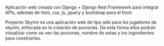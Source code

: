 Aplicación web creada con Django + Django Rest Framework para integrar APIs, además de html, 
css, js, jquery y bootstrap para el front.

Proyecto Skyrim es una aplicación web de tipo wiki para los jugadores de skyrim,
enfocada en la creación de pociones. De esta forma ellos podrán visualizar
como se ven las pociones, nombre de estas y los ingredientes para construirlas.
